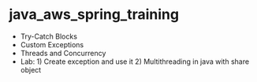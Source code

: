 # java_aws_spring_training
- Try-Catch Blocks
- Custom Exceptions
- Threads and Concurrency
- Lab: 1) Create exception and use it
       2) Multithreading in java  with share object
